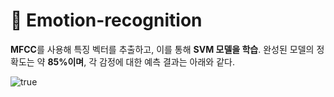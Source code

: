 # 🎯 Emotion-recognition

**MFCC**를 사용해 특징 벡터를 추출하고, 이를 통해 **SVM 모델을 학습**.
완성된 모델의 정확도는 약 **85%이며**, 각 감정에 대한 예측 결과는 아래와 같다.


![true](https://user-images.githubusercontent.com/48341341/116882185-1c346b00-ac5f-11eb-8eb1-82d350d2c71a.PNG)
